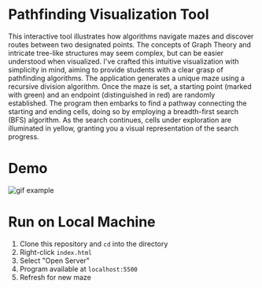 # Pathfinding Visualization Tool

This interactive tool illustrates how algorithms navigate mazes and discover routes between two designated points. The concepts of Graph Theory and intricate tree-like structures may seem complex, but can be easier understood when visualized. I've crafted this intuitive visualization with simplicity in mind, aiming to provide students with a clear grasp of pathfinding algorithms. The application generates a unique maze using a recursive division algorithm. Once the maze is set, a starting point (marked with green) and an endpoint (distinguished in red) are randomly established. The program then embarks to find a pathway connecting the starting and ending cells, doing so by employing a breadth-first search (BFS) algorithm. As the search continues, cells under exploration are illuminated in yellow, granting you a visual representation of the search progress.

# Demo

![gif example](Example.gif)


# Run on Local Machine

1. Clone this repository and `cd` into the directory
2. Right-click `index.html`
3. Select "Open Server"
4. Program available at `localhost:5500`
5. Refresh for new maze
